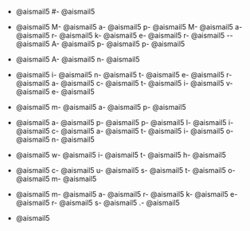 - @aismail5
#- @aismail5
 - @aismail5
M- @aismail5
a- @aismail5
p- @aismail5
M- @aismail5
a- @aismail5
r- @aismail5
k- @aismail5
e- @aismail5
r- @aismail5
-- @aismail5
A- @aismail5
p- @aismail5
p- @aismail5

- @aismail5
A- @aismail5
n- @aismail5
 - @aismail5
i- @aismail5
n- @aismail5
t- @aismail5
e- @aismail5
r- @aismail5
a- @aismail5
c- @aismail5
t- @aismail5
i- @aismail5
v- @aismail5
e- @aismail5
 - @aismail5
m- @aismail5
a- @aismail5
p- @aismail5
 - @aismail5
a- @aismail5
p- @aismail5
p- @aismail5
l- @aismail5
i- @aismail5
c- @aismail5
a- @aismail5
t- @aismail5
i- @aismail5
o- @aismail5
n- @aismail5
 - @aismail5
w- @aismail5
i- @aismail5
t- @aismail5
h- @aismail5
 - @aismail5
c- @aismail5
u- @aismail5
s- @aismail5
t- @aismail5
o- @aismail5
m- @aismail5
 - @aismail5
m- @aismail5
a- @aismail5
r- @aismail5
k- @aismail5
e- @aismail5
r- @aismail5
s- @aismail5
.- @aismail5

- @aismail5
